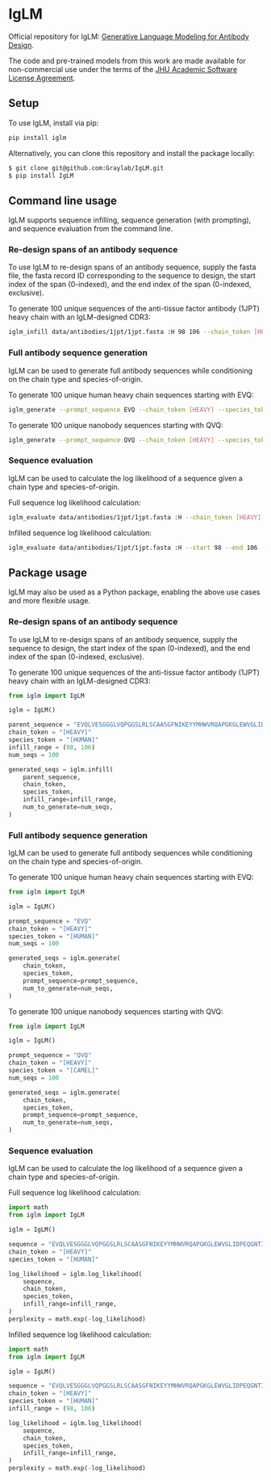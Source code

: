 # IgLM
Official repository for IgLM: [Generative Language Modeling for Antibody Design](https://www.biorxiv.org/content/10.1101/2021.12.13.472419v2).

The code and pre-trained models from this work are made available for non-commercial use under the terms of the [JHU Academic Software License Agreement](LICENSE.md).

## Setup
To use IgLM, install via pip:
```bash
pip install iglm
```

Alternatively, you can clone this repository and install the package locally:
```bash
$ git clone git@github.com:Graylab/IgLM.git 
$ pip install IgLM
```

## Command line usage

IgLM supports sequence infilling, sequence generation (with prompting), and sequence evaluation from the command line.

### Re-design spans of an antibody sequence
To use IgLM to re-design spans of an antibody sequence, supply the fasta file, the fasta record ID corresponding to the sequence to design, the start index of the span (0-indexed), and the end index of the span (0-indexed, exclusive). 

To generate 100 unique sequences of the anti-tissue factor antibody (1JPT) heavy chain with an IgLM-designed CDR3:
```bash
iglm_infill data/antibodies/1jpt/1jpt.fasta :H 98 106 --chain_token [HEAVY] --species_token [HUMAN] --num_seqs 100 
```


### Full antibody sequence generation
IgLM can be used to generate full antibody sequences while conditioning on the chain type and species-of-origin.

To generate 100 unique human heavy chain sequences starting with EVQ:
```bash
iglm_generate --prompt_sequence EVQ --chain_token [HEAVY] --species_token [HUMAN] --num_seqs 100 
```

To generate 100 unique nanobody sequences starting with QVQ:
```bash
iglm_generate --prompt_sequence QVQ --chain_token [HEAVY] --species_token [CAMEL] --num_seqs 100 
```

### Sequence evaluation
IgLM can be used to calculate the log likelihood of a sequence given a chain type and species-of-origin.

Full sequence log likelihood calculation:
```bash
iglm_evaluate data/antibodies/1jpt/1jpt.fasta :H --chain_token [HEAVY] --species_token [HUMAN]
```

Infilled sequence log likelihood calculation:
```bash
iglm_evaluate data/antibodies/1jpt/1jpt.fasta :H --start 98 --end 106 --chain_token [HEAVY] --species_token [HUMAN]
```

## Package usage

IgLM may also be used as a Python package, enabling the above use cases and more flexible usage.

### Re-design spans of an antibody sequence
To use IgLM to re-design spans of an antibody sequence, supply the sequence to design, the start index of the span (0-indexed), and the end index of the span (0-indexed, exclusive). 

To generate 100 unique sequences of the anti-tissue factor antibody (1JPT) heavy chain with an IgLM-designed CDR3:
```python
from iglm import IgLM

iglm = IgLM()

parent_sequence = "EVQLVESGGGLVQPGGSLRLSCAASGFNIKEYYMHWVRQAPGKGLEWVGLIDPEQGNTIYDPKFQDRATISADNSKNTAYLQMNSLRAEDTAVYYCARDTAAYFDYWGQGTLVTVS"
chain_token = "[HEAVY]"
species_token = "[HUMAN]"
infill_range = (98, 106)
num_seqs = 100

generated_seqs = iglm.infill(
    parent_sequence,
    chain_token,
    species_token,
    infill_range=infill_range,
    num_to_generate=num_seqs,
)
```


### Full antibody sequence generation
IgLM can be used to generate full antibody sequences while conditioning on the chain type and species-of-origin.

To generate 100 unique human heavy chain sequences starting with EVQ:
```python
from iglm import IgLM

iglm = IgLM()

prompt_sequence = "EVQ"
chain_token = "[HEAVY]"
species_token = "[HUMAN]"
num_seqs = 100

generated_seqs = iglm.generate(
    chain_token,
    species_token,
    prompt_sequence=prompt_sequence,
    num_to_generate=num_seqs,
)
```

To generate 100 unique nanobody sequences starting with QVQ:
```python
from iglm import IgLM

iglm = IgLM()

prompt_sequence = "QVQ"
chain_token = "[HEAVY]"
species_token = "[CAMEL]"
num_seqs = 100

generated_seqs = iglm.generate(
    chain_token,
    species_token,
    prompt_sequence=prompt_sequence,
    num_to_generate=num_seqs,
)
```

### Sequence evaluation
IgLM can be used to calculate the log likelihood of a sequence given a chain type and species-of-origin.

Full sequence log likelihood calculation:
```python
import math
from iglm import IgLM

iglm = IgLM()

sequence = "EVQLVESGGGLVQPGGSLRLSCAASGFNIKEYYMHWVRQAPGKGLEWVGLIDPEQGNTIYDPKFQDRATISADNSKNTAYLQMNSLRAEDTAVYYCARDTAAYFDYWGQGTLVTVS"
chain_token = "[HEAVY]"
species_token = "[HUMAN]"

log_likelihood = iglm.log_likelihood(
    sequence,
    chain_token,
    species_token,
    infill_range=infill_range,
)
perplexity = math.exp(-log_likelihood)
```

Infilled sequence log likelihood calculation:
```python
import math
from iglm import IgLM

iglm = IgLM()

sequence = "EVQLVESGGGLVQPGGSLRLSCAASGFNIKEYYMHWVRQAPGKGLEWVGLIDPEQGNTIYDPKFQDRATISADNSKNTAYLQMNSLRAEDTAVYYCARDTAAYFDYWGQGTLVTVS"
chain_token = "[HEAVY]"
species_token = "[HUMAN]"
infill_range = (98, 106)

log_likelihood = iglm.log_likelihood(
    sequence,
    chain_token,
    species_token,
    infill_range=infill_range,
)
perplexity = math.exp(-log_likelihood)
```
